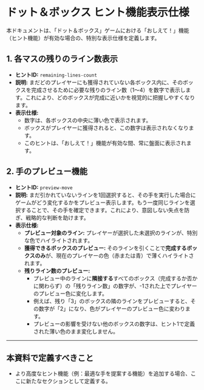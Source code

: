 # ドット＆ボックス ヒント機能表示仕様

本ドキュメントは、「ドット＆ボックス」ゲームにおける「おしえて！」機能（ヒント機能）が有効な場合の、特別な表示仕様を定義します。

## 1. 各マスの残りのライン数表示
-   **ヒントID:** `remaining-lines-count`
-   **説明:**
    まだどのプレイヤーにも獲得されていない各ボックス内に、そのボックスを完成させるために必要な残りのライン数（1〜4）を数字で表示します。これにより、どのボックスが完成に近いかを視覚的に把握しやすくなります。
-   **表示仕様:**
    -   数字は、各ボックスの中央に薄い色で表示されます。
    -   ボックスがプレイヤーに獲得されると、この数字は表示されなくなります。
    -   このヒントは、「おしえて！」機能が有効な間、常に盤面に表示されます。

## 2. 手のプレビュー機能
-   **ヒントID:** `preview-move`
-   **説明:**
    まだ引かれていないラインを1回選択すると、その手を実行した場合にゲームがどう変化するかをプレビュー表示します。もう一度同じラインを選択することで、その手を確定できます。これにより、意図しない失点を防ぎ、戦略的な判断を助けます。
-   **表示仕様:**
    -   **プレビュー対象のライン:** プレイヤーが選択した未選択のラインが、特別な色でハイライトされます。
    -   **獲得できるボックスのプレビュー:** そのラインを引くことで**完成するボックスのみ**が、現在のプレイヤーの色（赤または青）で薄くハイライトされます。
    -   **残りライン数のプレビュー:**
        -   プレビュー中のラインに**隣接する**すべてのボックス（完成するか否かに関わらず）の「残りライン数」の数字が、-1された上でプレイヤーのプレビュー色に変化します。
        -   例えば、残り「3」のボックスの隣のラインをプレビューすると、その数字が「2」になり、色がプレイヤーのプレビュー色に変わります。
        -   プレビューの影響を受けない他のボックスの数字は、ヒント1で定義された薄い色のまま変化しません。

---
## 本資料で定義すべきこと
-   より高度なヒント機能（例：最適な手を提案する機能）を追加する場合、ここに新たなセクションとして定義する。